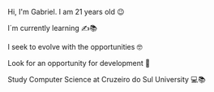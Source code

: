 Hi, I'm Gabriel. I am 21 years old 😉

I´m currently learning ✍📚

I seek to evolve with the opportunities 🤓

Look for an opportunity for development 🧐

Study Computer Science at Cruzeiro do Sul University 💻📚

